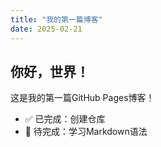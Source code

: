 ```yaml
---
title: "我的第一篇博客"
date: 2025-02-21
---
```


## 你好，世界！

这是我的第一篇GitHub Pages博客！

- ✅ 已完成：创建仓库
- 🚧 待完成：学习Markdown语法
